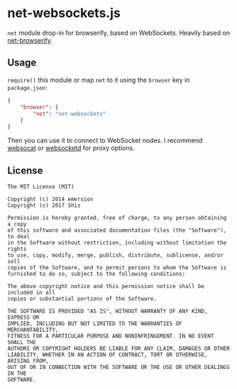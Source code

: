 # net-websockets.js

`net` module drop-in for browserify, based on WebSockets. Heavily based on [net-browserify](https://github.com/emersion/net-browserify).

## Usage

`require()` this module or map `net` to it using the `browser` key in `package.json`:

```json
{
    "browser": {
        "net": "net-websockets"
    }
}
```

Then you can use it to connect to WebSocket nodes. I recommend [websocat](https://github.com/vi/websocat) or [websocketd](https://github.com/joewalnes/websocketd) for 
proxy options.

## License

```
The MIT License (MIT)

Copyright (c) 2014 emersion
Copyright (c) 2017 Shiz

Permission is hereby granted, free of charge, to any person obtaining a copy
of this software and associated documentation files (the "Software"), to deal
in the Software without restriction, including without limitation the rights
to use, copy, modify, merge, publish, distribute, sublicense, and/or sell
copies of the Software, and to permit persons to whom the Software is
furnished to do so, subject to the following conditions:

The above copyright notice and this permission notice shall be included in all
copies or substantial portions of the Software.

THE SOFTWARE IS PROVIDED "AS IS", WITHOUT WARRANTY OF ANY KIND, EXPRESS OR
IMPLIED, INCLUDING BUT NOT LIMITED TO THE WARRANTIES OF MERCHANTABILITY,
FITNESS FOR A PARTICULAR PURPOSE AND NONINFRINGEMENT. IN NO EVENT SHALL THE
AUTHORS OR COPYRIGHT HOLDERS BE LIABLE FOR ANY CLAIM, DAMAGES OR OTHER
LIABILITY, WHETHER IN AN ACTION OF CONTRACT, TORT OR OTHERWISE, ARISING FROM,
OUT OF OR IN CONNECTION WITH THE SOFTWARE OR THE USE OR OTHER DEALINGS IN THE
SOFTWARE.
```
